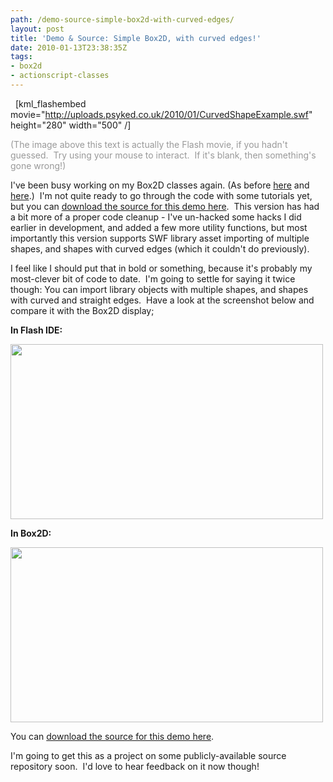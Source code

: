 ```yaml
---
path: /demo-source-simple-box2d-with-curved-edges/
layout: post
title: 'Demo & Source: Simple Box2D, with curved edges!'
date: 2010-01-13T23:38:35Z
tags:
- box2d
- actionscript-classes
---
```


<span style="">&nbsp;</span>
[kml_flashembed movie="http://uploads.psyked.co.uk/2010/01/CurvedShapeExample.swf" height="280" width="500" /]

<span style="color: #999999;">(The image above this text is actually the Flash movie, if you hadn't guessed.  Try using your mouse to interact.  If it's blank, then something's gone wrong!)</span>

I've been busy working on my Box2D classes again. (As before <a href="http://www.psyked.co.uk/actionscript/simplifying-box2das3.htm" target="_blank">here</a> and <a href="http://www.psyked.co.uk/box2d/simple-box2d-custom-polygon-creation.htm" target="_blank">here</a>.)  I'm not quite ready to go through the code with some tutorials yet, but you can <a href="http://uploads.psyked.co.uk/2010/01/simplebox2d_demo_100113.zip" target="_self">download the source for this demo here</a>.  This version has had a bit more of a proper code cleanup - I've un-hacked some hacks I did earlier in development, and added a few more utility functions, but most importantly this version supports SWF library asset importing of multiple shapes, and shapes with curved edges (which it couldn't do previously).

I feel like I should put that in bold or something, because it's probably my most-clever bit of code to date.  I'm going to settle for saying it twice though: You can import library objects with multiple shapes, and shapes with curved and straight edges.  Have a look at the screenshot below and compare it with the Box2D display;

<strong>In Flash IDE:</strong>

<strong><a href="http://uploads.psyked.co.uk/2010/01/flashview.jpg"><img class="alignnone size-full wp-image-1117" title="flashview" src="http://uploads.psyked.co.uk/2010/01/flashview.jpg" alt="" width="500" height="280" /></a></strong>

<strong>In Box2D:</strong>

<strong><a href="http://uploads.psyked.co.uk/2010/01/box2dview.jpg"><img class="alignnone size-full wp-image-1118" title="box2dview" src="http://uploads.psyked.co.uk/2010/01/box2dview.jpg" alt="" width="500" height="280" /></a></strong>

You can <a href="http://uploads.psyked.co.uk/2010/01/simplebox2d_demo_100113.zip" target="_self">download the source for this demo here</a>.

I'm going to get this as a project on some publicly-available source repository soon.  I'd love to hear feedback on it now though!